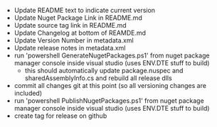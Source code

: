 * Update README text to indicate current version
* Update Nuget Package Link in README.md
* Update source tag link in README.md
* Update Changelog at bottom of REAMDE.md
* Update Version Number in metadata.xml
* Update release notes in metadata.xml
* run 'powershell GenerateNugetPackages.ps1' from nuget package manager console inside visual studio (uses ENV.DTE stuff to build)
  * this should automatically update package.nuspec and sharedAssemblyInfo.cs and rebuild all release dlls
* commit all changes git at this point (so all versioning changes are included)
* run 'powershell PublishNugetPackages.ps1' from nuget package manager console inside visual studio (uses ENV.DTE stuff to build)
* create tag for release on github